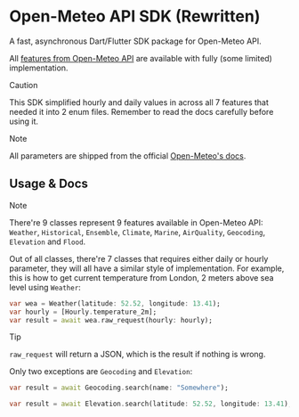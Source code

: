 # Open-Meteo API SDK (Rewritten)
A fast, asynchronous Dart/Flutter SDK package for Open-Meteo API.

All [features from Open-Meteo API](https://open-meteo.com/en/features) are available with fully (some limited) implementation.

> [!CAUTION]
This SDK simplified hourly and daily values in across all 7 features that needed it into 2 enum files. Remember to read the docs carefully before using it.

> [!NOTE]
All parameters are shipped from the official [Open-Meteo's docs](https://open-meteo.com/en/docs#api-documentation).

## Usage & Docs
> [!NOTE]
There're 9 classes represent 9 features available in Open-Meteo API: `Weather`, `Historical`, `Ensemble`, `Climate`, `Marine`, `AirQuality`, `Geocoding`, `Elevation` and `Flood`.

Out of all classes, there're 7 classes that requires either daily or hourly parameter, they will all have a similar style of implementation. For example, this is how to get current temperature from London, 2 meters above sea level using `Weather`:
```dart
var wea = Weather(latitude: 52.52, longitude: 13.41);
var hourly = [Hourly.temperature_2m];
var result = await wea.raw_request(hourly: hourly);
```
> [!TIP]
`raw_request` will return a JSON, which is the result if nothing is wrong.

Only two exceptions are `Geocoding` and `Elevation`:
```dart
var result = await Geocoding.search(name: "Somewhere");
```
```dart
var result = await Elevation.search(latitude: 52.52, longitude: 13.41);
```